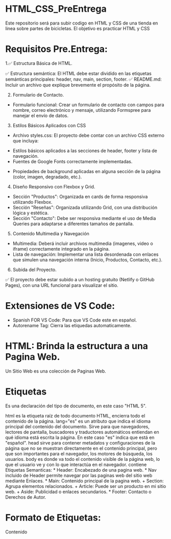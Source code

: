 # HTML_CSS_PreEntrega
Este repositorio será para subir codigo en HTML y CSS de una tienda en linea sobre partes de bicicletas.
El objetivo es practicar HTML y CSS 

# Requisitos Pre.Entrega:

1.✅ Estructura Básica de HTML.

✅ Estructura semántica: El HTML debe estar dividido en las etiquetas semánticas principales: header, nav, main, section, footer. 
✅ README.md: Incluir un archivo que explique brevemente el propósito de la página. 

2. Formulario de Contacto.

* Formulario funcional: Crear un formulario de contacto con campos para nombre, correo electrónico y mensaje, utilizando Formspree para manejar el envío de datos.

3. Estilos Básicos Aplicados con CSS

* Archivo styles.css: El proyecto debe contar con un archivo CSS externo que incluya:

+ Estilos básicos aplicados a las secciones de header, footer y lista de navegación.
+ Fuentes de Google Fonts correctamente implementadas.

* Propiedades de background aplicadas en alguna sección de la página (color, imagen, degradado, etc.).

4. Diseño Responsivo con Flexbox y Grid.

* Sección "Productos": Organizada en cards de forma responsiva utilizando Flexbox.
* Sección "Reseñas": Organizada utilizando Grid, con una distribución lógica y estética.
* Sección "Contacto": Debe ser responsiva mediante el uso de Media Queries para adaptarse a diferentes tamaños de pantalla.

5. Contenido Multimedia y Navegación

* Multimedia: Deberá incluir archivos multimedia (imagenes, video o iframe) correctamente integrado en la página.
* Lista de navegación: Implementar una lista desordenada con enlaces que simulen una navegación interna (Inicio, Productos, Contacto, etc.).

6. Subida del Proyecto.

✅ El proyecto debe estar subido a un hosting gratuito (Netlify o GitHub Pages), con una URL funcional para visualizar el sitio.

# Extensiones de VS Code:
* Spanish FOR VS Code: Para que VS Code este en español.
* Autorename Tag: Cierra las etiquedas automaticamente.

# HTML: Brinda la estructura a una Pagina Web.
Un Sitio Web es una colección de Paginas Web.

# Etiquetas
<!DOCTYPE html>
Es una declaración del tipo de documento, en este caso "HTML 5".
<html lang="es">
html es la etiqueta raíz de todo documento HTML, encierra todo el contenido de la página.
lang="es" es un atributo que indica el idioma principal del contenido del documento. Sirve para que navegadores, lectores de pantalla, buscadores y traductores automáticos entiendan en qué idioma está escrita la página. En este caso "es" indica que está en "español".
<head>
head sirve para contener metadatos y configuraciones de la página que no se muestran directamente en el contenido principal, pero que son importantes para el navegador, los motores de búsqueda, los usuarios.
<body>
body es donde va todo el contenido visible de la página web, lo que el usuario ve y con lo que interactúa en el navegador.
contiene Etiquetas Semanticas:
* Header: Encabezado de una pagina web.
* Nav incluido de Header permite navegar por las paginas web del sitio web mediante Enlaces.
* Main: Contenido principal de la pagina web.
+ 	Section: Agrupa elementos relacionados.
+ 	Article: Puede ser un producto en mi sitio web.
+ 	Aside: Publicidad o enlaces secundarios.
* Footer: Contacto o Derechos de Autor.

# Formato de Etiquetas:
<Etiqueta Atributo="valor_atributo">
	Contenido
</Etiqueta>





